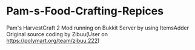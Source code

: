 # Pam-s-Food-Crafting-Repices
Pam's HarvestCraft 2 Mod running on Bukkit Server by using ItemsAdder
Original source coding by Zibuu(User on https://polymart.org/team/zibuu.222)
